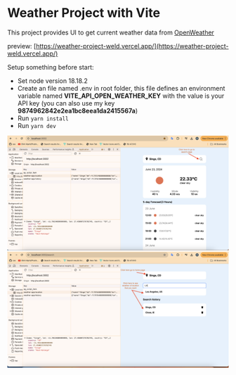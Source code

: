 # Weather Project with Vite

This project provides UI to get current weather data from [OpenWeather](https://openweathermap.org/)

preview: [https://weather-project-weld.vercel.app/](https://weather-project-weld.vercel.app/)

Setup something before start:
- Set node version 18.18.2
- Create an file named .env in root folder, this file defines an environment variable named **VITE_API_OPEN_WEATHER_KEY** with the value is your API key (you can also use my key **9874962842e2ea1bc8eea1da2415567a**)
- Run `yarn install`
- Run `yarn dev`

![home page](https://raw.githubusercontent.com/minhnhut123456/weather-project/main/preview-images/home.png)
![search page](https://raw.githubusercontent.com/minhnhut123456/weather-project/main/preview-images/search.png)
